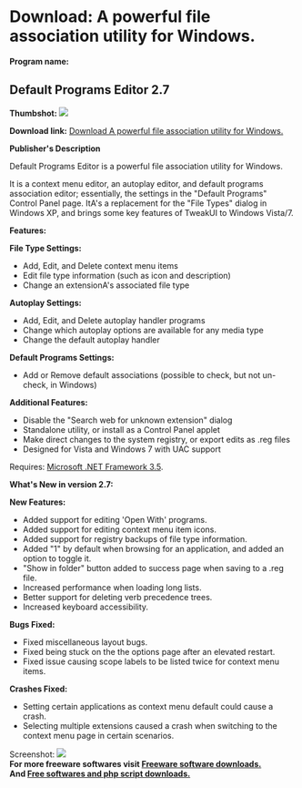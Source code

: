 # Download: A powerful file association utility for Windows.

**Program name:**

## Default Programs Editor 2.7

  
**Thumbshot:** ![](http://www.freewarefiles.com/screenshot/dfltprgrmsedtr25_md.jpg)   
  
**Download link:** [Download A powerful file association utility for Windows.](http://freesoftwares.boysofts.com/Default-Programs-Editor_program_55010.html)  
  


**Publisher's Description**  
  


Default Programs Editor is a powerful file association utility for Windows. 

It is a context menu editor, an autoplay editor, and default programs association editor; essentially, the settings in the "Default Programs" Control Panel page. ItA's a replacement for the "File Types" dialog in Windows XP, and brings some key features of TweakUI to Windows Vista/7.

**Features:**

**File Type Settings:**

  * Add, Edit, and Delete context menu items 
  * Edit file type information (such as icon and description) 
  * Change an extensionA's associated file type 

**Autoplay Settings:**

  * Add, Edit, and Delete autoplay handler programs 
  * Change which autoplay options are available for any media type 
  * Change the default autoplay handler 

**Default Programs Settings:**

  * Add or Remove default associations (possible to check, but not un-check, in Windows) 

**Additional Features:**

  * Disable the "Search web for unknown extension" dialog 
  * Standalone utility, or install as a Control Panel applet 
  * Make direct changes to the system registry, or export edits as .reg files 
  * Designed for Vista and Windows 7 with UAC support 

Requires: [Microsoft .NET Framework 3.5](http://www.freewarefiles.com/Microsoft-NET-Framework-3_program_31320.html). 

**What's New in version 2.7:**

**New Features:**

  * Added support for editing 'Open With' programs. 
  * Added support for editing context menu item icons. 
  * Added support for registry backups of file type information. 
  * Added "1" by default when browsing for an application, and added an option to toggle it. 
  * "Show in folder" button added to success page when saving to a .reg file. 
  * Increased performance when loading long lists. 
  * Better support for deleting verb precedence trees. 
  * Increased keyboard accessibility. 

**Bugs Fixed:**

  * Fixed miscellaneous layout bugs. 
  * Fixed being stuck on the the options page after an elevated restart. 
  * Fixed issue causing scope labels to be listed twice for context menu items. 

**Crashes Fixed:**

  * Setting certain applications as context menu default could cause a crash. 
  * Selecting multiple extensions caused a crash when switching to the context menu page in certain scenarios. 

  
  
Screenshot: ![](http://www.freewarefiles.com/screenshot/dfltprgrmsedtr25.jpg)   
**For more freeware softwares visit [Freeware software downloads.](http://freesoftwares.boysofts.com/)**   
**And [Free softwares and php script downloads.](http://www.boysofts.com/)**
